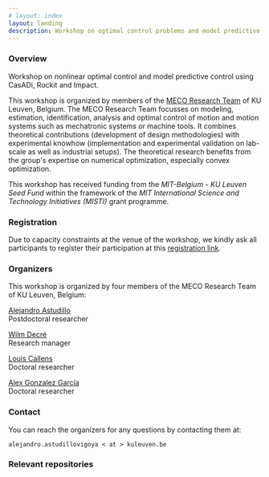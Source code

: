 ```yaml
---
# layout: index
layout: landing
description: Workshop on optimal control problems and model predictive control. July 10th - 11th @ Cambridge, MA
---
```


### Overview

Workshop on nonlinear optimal control and model predictive control using CasADi, Rockit and Impact.

This workshop is organized by members of the [MECO Research Team](https://www.mech.kuleuven.be/en/pma/research/meco) of KU Leuven, Belgium. The MECO Research Team focusses on modeling, estimation, identification, analysis and optimal control of motion and motion systems such as mechatronic systems or machine tools. It combines theoretical contributions (development of design methodologies) with experimental knowhow (implementation and experimental validation on lab-scale as well as industrial setups). The theoretical research benefits from the group's expertise on numerical optimization, especially convex optimization. 

This workshop has received funding from the *MIT-Belgium - KU Leuven Seed Fund* within the framework of the *MIT International Science and Technology Initiatives (MISTI)* grant programme.

### Registration

Due to capacity constraints at the venue of the workshop, we kindly ask all participants to register their participation at this [registration link](https://forms.office.com/e/uEVeKAjS2k).

### Organizers

This workshop is organized by four members of the MECO Research Team of KU Leuven, Belgium: 

[Alejandro Astudillo](https://www.mech.kuleuven.be/en/pma/research/meco/people/00124760)  
Postdoctoral researcher

[Wilm Decré](https://www.mech.kuleuven.be/en/pma/research/meco/people/00052672)  
Research manager

[Louis Callens](https://www.mech.kuleuven.be/en/pma/research/meco/people/00143705)  
Doctoral researcher

[Alex Gonzalez García](https://www.mech.kuleuven.be/en/pma/research/meco/people/00159546)  
Doctoral researcher

### Contact

You can reach the organizers for any questions by contacting them at:

    alejandro.astudillovigoya < at > kuleuven.be

### Relevant repositories